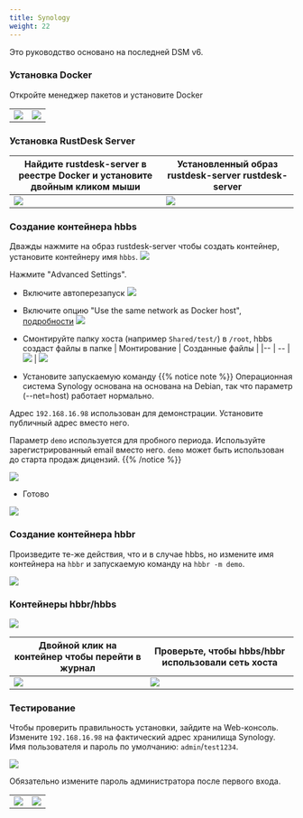 ```yaml
---
title: Synology
weight: 22
---
```


Это руководство основано на последней DSM v6.

### Установка Docker

Откройте менеджер пакетов и установите Docker

|             |                                                   |
| --------------- | -------------------------------------------------------- |
![](/docs/en/self-host/synogy/images/package-manager.png) | ![](/docs/en/self-host/synogy/images/docker.png)


### Установка RustDesk Server

| Найдите rustdesk-server в реестре Docker и установите двойным кликом мыши |   Установленный образ rustdesk-server rustdesk-server                                     |
| --------------- | -------------------------------------------------------- |
![](/docs/en/self-host/synogy/images/pull-rustdesk-server.png) | ![](/docs/en/self-host/synogy/images/rustdesk-server-installed.png)


### Создание контейнера hbbs

Дважды нажмите на образ rustdesk-server чтобы создать контейнер, установите контейнеру имя `hbbs`.
![](/docs/en/self-host/synogy/images/hbbs.png?height=500px) 

Нажмите "Advanced Settings".

- Включите автоперезапуск
![](/docs/en/self-host/synogy/images/auto-restart.png?height=500px) 

- Включите опцию "Use the same network as Docker host", [подробности](/docs/en/self-host/install/#net-host)
![](/docs/en/self-host/synogy/images/host-net.png?height=500px) 

- Смонтируйте папку хоста (например `Shared/test/`) в `/root`, hbbs создаст файлы в папке
| Монтирование | Созданные файлы |
|-- | -- |
![](/docs/en/self-host/synogy/images/mount.png?width=500px) | ![](/docs/en/self-host/synogy/images/mounted-dir.png?width=300px) 

- Установите запускаемую команду
{{% notice note %}}
Операционная система Synology основана на основана на Debian, так что параметр (--net=host) работает нормально.

Адрес `192.168.16.98` использован для демонстрации. Установите публичный адрес вместо него.

Параметр `demo` используется для пробного периода. Используйте зарегистрированный email вместо него. `demo` может быть использован до старта продаж дицензий.
{{% /notice %}}

![](/docs/en/self-host/synogy/images/hbbs-cmd.png?height=500px) 

- Готово
  
![](/docs/en/self-host/synogy/images/hbbs-config.png?height=500px) 

### Создание контейнера hbbr

Произведите те-же действия, что и в случае hbbs, но измените имя контейнера на `hbbr` и запускаемую команду на `hbbr -m demo`.

![](/docs/en/self-host/synogy/images/hbbr-config.png?height=500px) 

### Контейнеры hbbr/hbbs

![](/docs/en/self-host/synogy/images/containers.png?width=500px)


| Двойной клик на контейнер чтобы перейти в журнал | Проверьте, чтобы hbbs/hbbr использовали сеть хоста |
|-- | -- |
![](/docs/en/self-host/synogy/images/log.png?width=500px) | ![](/docs/en/self-host/synogy/images/network-types.png?width=500px)

### Тестирование

Чтобы проверить правильность установки, зайдите на Web-консоль. Измените `192.168.16.98` на фактический адрес хранилища Synology. Имя пользователя и пароль по умолчанию: `admin`/`test1234`.

![](/docs/en/self-host/synogy/images/console.png?width=500px)

Обязательно измените пароль администратора после первого входа.

| | |
|- | -|
![](/docs/en/self-host/synogy/images/go-to-settings.png?width=500px) | ![](/docs/en/self-host/synogy/images/change-password.png?width=500px)